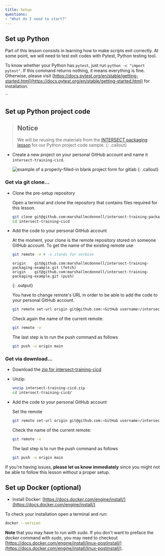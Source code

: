 ```yaml
---
title: Setup
questions:
- "What do I need to start?"
---
```


## Set up Python

Part of this lesson consists in learning how to make scripts exit correctly. At some point, we will need to test exit codes with Pytest, Python testing tool.

To know whether your Python has `pytest`, just run `python -c "import pytest"`. If this command returns nothing, it means everything is fine. Otherwise, please visit [https://docs.pytest.org/en/stable/getting-started.html](https://docs.pytest.org/en/stable/getting-started.html) for installation.

``

## Set up Python project code

> ## Notice
> We will be reusing the materials from the [INTERSECT packaging lesson](https://intersect-training.org/packaging) for our Python project code sample.
{: .callout}

- Create a new project on your personal GitHub account and name it `intersect-training-cicd`.

  ![example of a properly-filled-in blank project form for gitlab]({{site.baseurl}}/fig/blank-project-form.png)
  {: .callout}


### Get via git clone...

- Clone the pre-setup repository

  Open a terminal and clone the repository that contains files required for this lesson.

  ```bash
  git clone git@github.com:marshallmcdonnell/intersect-training-packaging-example.git intersect-training-cicd
  cd intersect-training-cicd
  ```

- Add the code to your personal GitHub account

  At the moment, your clone is the remote repository stored on someone GitHub account. To get the name of the existing remote use
  ```bash
  git remote -v # -v stands for verbose
  ```

  ```
  origin	git@github.com:marshallmcdonnell/intersect-training-packaging-example.git (fetch)
  origin	git@github.com:marshallmcdonnell/intersect-training-packaging-example.git (push)
  ```
  {: .output}

  You have to change remote's URL in order to be able to add the code to your personal GitHub account.

  ```bash
  git remote set-url origin git@github.com:<GitHub username>/intersect-training-cicd.git
  ```
  Check again the name of the current remote:
  ```bash
  git remote -v
  ```

  The last step is to run the push command as follows
  ```bash
  git push -u origin main
  ```

### Get via download...

- Download the [zip for intersect-training-cicd][download-site]

- Unzip:

  ```bash
  unzip intersect-training-cicd.zip
  cd intersect-training-cicd/
  ```
- Add the code to your personal GitHub account

  Set the remote
  ```bash
  git remote set-url origin git@github.com:<GitHub username>/intersect-training-cicd.git
  ```
  Check the name of the current remote:
  ```bash
  git remote -v
  ```

  The last step is to run the push command as follows
  ```bash
  git push -u origin main
  ```

If you're having issues, **please let us know immediately**
since you might not be able to follow this lesson without a proper setup.

[download-site]: https://github.com/INTERSECT-training/CI-CD/raw/main/downloads/intersect-training-cicd.zip

## Set up Docker (optional)

- Install Docker:  [https://docs.docker.com/engine/install/](https://docs.docker.com/engine/install/)
<!-- Mac OS:  [https://docs.docker.com/docker-for-mac/install/](https://docs.docker.com/docker-for-mac/install/)-->
<!-- Windows: [https://docs.docker.com/docker-for-windows/install/](https://docs.docker.com/docker-for-windows/install/)-->

To check your installation open a terminal and run:
  ```bash
  docker --version
  ```
**Note** that you may have to run with *sudo*. If you don’t want to preface the *docker* command with *sudo*, you may need to checkout [https://docs.docker.com/engine/install/linux-postinstall/](https://docs.docker.com/engine/install/linux-postinstall/).



